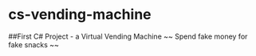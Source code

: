 # cs-vending-machine

##First C# Project - a Virtual Vending Machine
~~ Spend fake money for fake snacks ~~
